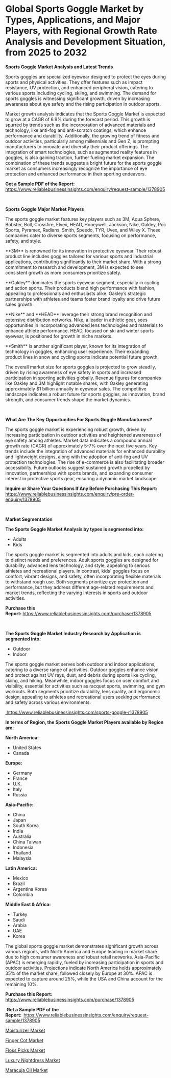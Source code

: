 <p><h1>Global Sports Goggle Market by Types, Applications, and Major Players, with Regional Growth Rate Analysis and Development Situation, from 2025 to 2032</h1></p><p><strong>Sports Goggle Market Analysis and Latest Trends</strong></p>
<p><p>Sports goggles are specialized eyewear designed to protect the eyes during sports and physical activities. They offer features such as impact resistance, UV protection, and enhanced peripheral vision, catering to various sports including cycling, skiing, and swimming. The demand for sports goggles is witnessing significant growth, driven by increasing awareness about eye safety and the rising participation in outdoor sports. </p><p>Market growth analysis indicates that the Sports Goggle Market is expected to grow at a CAGR of 6.9% during the forecast period. This growth is spurred by trends such as the incorporation of advanced materials and technology, like anti-fog and anti-scratch coatings, which enhance performance and durability. Additionally, the growing trend of fitness and outdoor activities, particularly among millennials and Gen Z, is prompting manufacturers to innovate and diversify their product offerings. The integration of smart technologies, such as augmented reality features in goggles, is also gaining traction, further fueling market expansion. The combination of these trends suggests a bright future for the sports goggle market as consumers increasingly recognize the importance of eye protection and enhanced performance in their sporting endeavors.</p></p>
<p><strong>Get a Sample PDF of the Report:&nbsp;</strong> <a href="https://www.reliablebusinessinsights.com/enquiry/request-sample/1378905?utm_campaign=75&utm_medium=2&utm_source=Github&utm_content=ia&utm_term=05022025&utm_id=sports-goggle">https://www.reliablebusinessinsights.com/enquiry/request-sample/1378905</a></p>
<p>&nbsp;</p>
<p><strong>Sports Goggle Major Market Players</strong></p>
<p><p>The sports goggle market features key players such as 3M, Aqua Sphere, Bobster, Boll, Crossfire, Elvex, HEAD, Honeywell, Jackson, Nike, Oakley, Poc Sports, Pyramex, Radians, Smith, Speedo, TYR, Uvex, and Wiley X. These companies cater to diverse sports segments, focusing on performance, safety, and style.</p><p>**3M** is renowned for its innovation in protective eyewear. Their robust product line includes goggles tailored for various sports and industrial applications, contributing significantly to their market share. With a strong commitment to research and development, 3M is expected to see consistent growth as more consumers prioritize safety.</p><p>**Oakley** dominates the sports eyewear segment, especially in cycling and action sports. Their products blend high performance with fashion, appealing to professionals and enthusiasts alike. Oakley’s strategic partnerships with athletes and teams foster brand loyalty and drive future sales growth.</p><p>**Nike** and **HEAD** leverage their strong brand recognition and extensive distribution networks. Nike, a leader in athletic gear, sees opportunities in incorporating advanced lens technologies and materials to enhance athlete performance. HEAD, focused on ski and winter sports eyewear, is positioned for growth in niche markets.</p><p>**Smith** is another significant player, known for its integration of technology in goggles, enhancing user experience. Their expanding product lines in snow and cycling sports indicate potential future growth.</p><p>The overall market size for sports goggles is projected to grow steadily, driven by rising awareness of eye safety in sports and increased participation in sporting activities globally. Revenue figures for companies like Oakley and 3M highlight notable shares, with Oakley generating approximately $1 billion annually in eyewear sales. The competitive landscape indicates a robust future for sports goggles, as innovation, brand strength, and consumer trends shape the market dynamics.</p></p>
<p>&nbsp;</p>
<p><strong>What Are The Key Opportunities For Sports Goggle Manufacturers?</strong></p>
<p><p>The sports goggle market is experiencing robust growth, driven by increasing participation in outdoor activities and heightened awareness of eye safety among athletes. Market data indicates a compound annual growth rate (CAGR) of approximately 5-7% over the next five years. Key trends include the integration of advanced materials for enhanced durability and lightweight designs, along with the adoption of anti-fog and UV protection technologies. The rise of e-commerce is also facilitating broader accessibility. Future outlooks suggest sustained growth propelled by innovation, partnerships with sports brands, and expanding consumer interest in protective sports gear, ensuring a dynamic market landscape.</p></p>
<p><strong>Inquire or Share Your Questions If Any Before Purchasing This Report:</strong> <a href="https://www.reliablebusinessinsights.com/enquiry/pre-order-enquiry/1378905?utm_campaign=75&utm_medium=2&utm_source=Github&utm_content=ia&utm_term=05022025&utm_id=sports-goggle">https://www.reliablebusinessinsights.com/enquiry/pre-order-enquiry/1378905</a></p>
<p>&nbsp;</p>
<p><strong>Market Segmentation</strong></p>
<p><strong>The Sports Goggle Market Analysis by types is segmented into:</strong></p>
<p><ul><li>Adults</li><li>Kids</li></ul></p>
<p><p>The sports goggle market is segmented into adults and kids, each catering to distinct needs and preferences. Adult sports goggles are designed for durability, advanced lens technology, and style, appealing to serious athletes and recreational players. In contrast, kids' goggles focus on comfort, vibrant designs, and safety, often incorporating flexible materials to withstand rough use. Both segments prioritize eye protection and performance, but they address different age-related requirements and market trends, reflecting the varying interests in sports and outdoor activities.</p></p>
<p><strong>Purchase this Report:&nbsp;</strong><a href="https://www.reliablebusinessinsights.com/purchase/1378905?utm_campaign=75&utm_medium=2&utm_source=Github&utm_content=ia&utm_term=05022025&utm_id=sports-goggle">https://www.reliablebusinessinsights.com/purchase/1378905</a></p>
<p>&nbsp;</p>
<p><strong>The Sports Goggle Market Industry Research by Application is segmented into:</strong></p>
<p><ul><li>Outdoor</li><li>Indoor</li></ul></p>
<p><p>The sports goggle market serves both outdoor and indoor applications, catering to a diverse range of activities. Outdoor goggles enhance vision and protect against UV rays, dust, and debris during sports like cycling, skiing, and hiking. Meanwhile, indoor goggles focus on user comfort and visibility, essential for activities such as racquet sports, swimming, and gym workouts. Both segments prioritize durability, lens quality, and ergonomic design, appealing to athletes and recreational users seeking performance and safety across various environments.</p></p>
<p><a href="https://www.reliablebusinessinsights.com/sports-goggle-r1378905?utm_campaign=75&utm_medium=2&utm_source=Github&utm_content=ia&utm_term=05022025&utm_id=sports-goggle">&nbsp;https://www.reliablebusinessinsights.com/sports-goggle-r1378905</a></p>
<p><strong>In terms of Region, the Sports Goggle Market Players available by Region are:</strong></p>
<p>
    <p> <strong> North America: </strong>
        <ul>
            <li>United States</li>
            <li>Canada</li>
        </ul>
        </p> 
    <p> <strong> Europe: </strong>
        <ul>
            <li>Germany</li>
            <li>France</li>
            <li>U.K.</li>
            <li>Italy</li>
            <li>Russia</li>
        </ul>
        </p> 
    <p> <strong> Asia-Pacific: </strong>
        <ul>
            <li>China</li>
            <li>Japan</li>
            <li>South Korea</li>
            <li>India</li>
            <li>Australia</li>
            <li>China Taiwan</li>
            <li>Indonesia</li>
            <li>Thailand</li>
            <li>Malaysia</li>
        </ul>
        </p> 
    <p> <strong> Latin America: </strong>
        <ul>
            <li>Mexico</li>
            <li>Brazil</li>
            <li>Argentina Korea</li>
            <li>Colombia</li>
        </ul>
        </p> 
    <p> <strong> Middle East & Africa: </strong>
        <ul>
            <li>Turkey</li>
            <li>Saudi</li>
            <li>Arabia</li>
            <li>UAE</li>
            <li>Korea</li>
        </ul>
    </p>
    </p>
<p><p>The global sports goggle market demonstrates significant growth across various regions, with North America and Europe leading in market share due to high consumer awareness and robust retail networks. Asia-Pacific (APAC) is emerging rapidly, fueled by increasing participation in sports and outdoor activities. Projections indicate North America holds approximately 35% of the market share, followed closely by Europe at 30%. APAC is expected to capture around 25%, while the USA and China account for the remaining 10%.</p></p>
<p><strong>Purchase this Report: </strong><a href="https://www.reliablebusinessinsights.com/purchase/1378905?utm_campaign=75&utm_medium=2&utm_source=Github&utm_content=ia&utm_term=05022025&utm_id=sports-goggle">https://www.reliablebusinessinsights.com/purchase/1378905</a></p>
<p>&nbsp;<strong>Get a Sample PDF of the Report:&nbsp;&nbsp;</strong><a href="https://www.reliablebusinessinsights.com/enquiry/request-sample/1378905?utm_campaign=75&utm_medium=2&utm_source=Github&utm_content=ia&utm_term=05022025&utm_id=sports-goggle">https://www.reliablebusinessinsights.com/enquiry/request-sample/1378905</a></p>
<p><strong></strong></p>
<p><p><a href="https://github.com/shewlisapsai/Market-Research-Report-List-1/blob/main/moisturizer-market.md?utm_campaign=75&utm_medium=2&utm_source=Github&utm_content=ia&utm_term=05022025&utm_id=sports-goggle">Moisturizer Market</a></p><p><a href="https://github.com/benhaeneye/Market-Research-Report-List-1/blob/main/finger-cot-market.md?utm_campaign=75&utm_medium=2&utm_source=Github&utm_content=ia&utm_term=05022025&utm_id=sports-goggle">Finger Cot Market</a></p><p><a href="https://github.com/chikenmhamdi/Market-Research-Report-List-1/blob/main/floss-picks-market.md?utm_campaign=75&utm_medium=2&utm_source=Github&utm_content=ia&utm_term=05022025&utm_id=sports-goggle">Floss Picks Market</a></p><p><a href="https://github.com/mriwacraane/Market-Research-Report-List-1/blob/main/luxury-nightdress-market.md?utm_campaign=75&utm_medium=2&utm_source=Github&utm_content=ia&utm_term=05022025&utm_id=sports-goggle">Luxury Nightdress Market</a></p><p><a href="https://github.com/hunanuzmez/Market-Research-Report-List-1/blob/main/maracuja-oil-market.md?utm_campaign=75&utm_medium=2&utm_source=Github&utm_content=ia&utm_term=05022025&utm_id=sports-goggle">Maracuja Oil Market</a></p></p>